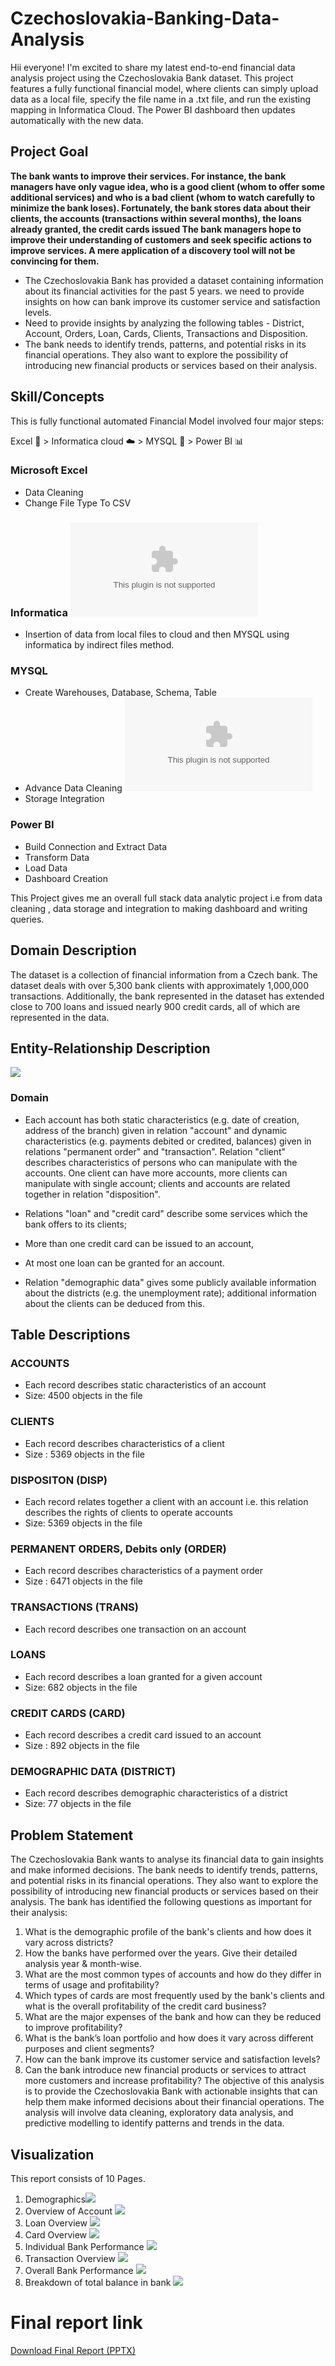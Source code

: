 
# Czechoslovakia-Banking-Data-Analysis


Hii everyone!
            I'm excited to share my latest end-to-end financial data analysis project using the Czechoslovakia Bank dataset. This project features a fully functional financial model, where clients can simply upload data as a local file, specify the file name in a .txt file, and run the existing mapping in Informatica Cloud. The Power BI dashboard then updates automatically with the new data.

## Project Goal

**The bank wants to improve their services. For instance, the bank managers have only vague idea, who is a good client (whom to offer some additional services) and who is a bad client (whom to watch carefully to minimize the bank loses). Fortunately, the bank stores data about their clients, the accounts (transactions within several months), the loans already granted, the credit cards issued The bank managers hope to improve their understanding of customers and seek specific actions to improve services. A mere application of a discovery tool will not be convincing for them.**

- The Czechoslovakia Bank has provided a dataset containing information about its financial activities for the past 5 years. we need to provide insights on how can bank improve its customer service and satisfaction levels.
- Need to provide insights by analyzing the following tables - District, Account, Orders, Loan, Cards, Clients, Transactions and Disposition.
- The bank needs to identify trends, patterns, and potential risks in its financial operations. They also want to explore the possibility of introducing new financial products or services based on their analysis.


## Skill/Concepts 
This is fully functional automated Financial Model involved four major steps: 

Excel 📑 > Informatica cloud ☁️ > MYSQL 🔄 > Power BI 📊

### Microsoft Excel 
- Data Cleaning
- Change File Type To CSV

### Informatica ![Click here](https://github.com/P23rem/Czechoslovakia-Banking-Data-Analysis/blob/main/Data_ingestion_using_informatica_Process_step.docx)
- Insertion of data from local files to cloud and then MYSQL using informatica by indirect files method.

### MYSQL
- Create Warehouses, Database, Schema, Table 
- Advance Data Cleaning ![Click here](https://github.com/P23rem/Czechoslovakia-Banking-Data-Analysis/blob/main/Data%20Munupulation%20_cleaning.docx)
- Storage Integration 

### Power BI
- Build Connection and Extract Data 
- Transform Data
- Load Data
- Dashboard Creation

This Project gives me an overall full stack data analytic project i.e from data cleaning , data storage and integration to making dashboard and writing queries.


## Domain Description

The dataset is a collection of financial information from a Czech bank. The dataset deals with over 5,300 bank clients with approximately 1,000,000 transactions. Additionally, the bank represented in the dataset has extended close to 700 loans and issued nearly 900 credit cards, all of which are represented in the data.

## Entity-Relationship Description
![](https://github.com/P23rem/Czechoslovakia-Banking-Data-Analysis/blob/main/Screen_shorts/Screenshot%202025-07-01%20153834.png)
### Domain
- Each account has both static characteristics (e.g. date of creation, address of the branch) given in relation "account" and dynamic characteristics (e.g. payments debited or credited, balances) given in relations "permanent order" and "transaction".
Relation "client" describes characteristics of persons who can manipulate with the accounts.
One client can have more accounts, more clients can manipulate with single account; clients and accounts are related together in relation "disposition".

- Relations "loan" and "credit card" describe some services which the bank offers to its clients;
- More than one credit card can be issued to an account,
- At most one loan can be granted for an account.
- Relation "demographic data" gives some publicly available information about the districts (e.g. the unemployment rate); additional information about the clients can be deduced from this.
  
## Table Descriptions

### ACCOUNTS
- Each record describes static characteristics of an account
- Size: 4500 objects in the file

### CLIENTS
- Each record describes characteristics of a client
- Size : 5369 objects in the file

### DISPOSITON (DISP)
- Each record relates together a client with an account i.e. this relation describes the rights of clients to operate accounts
- Size: 5369 objects in the file

### PERMANENT ORDERS, Debits only (ORDER)
- Each record describes characteristics of a payment order
- Size : 6471 objects in the file

### TRANSACTIONS (TRANS)
- Each record describes one transaction on an account

### LOANS
- Each record describes a loan granted for a given account
- Size: 682 objects in the file

### CREDIT CARDS (CARD)
- Each record describes a credit card issued to an account
- Size : 892 objects in the file

### DEMOGRAPHIC DATA (DISTRICT)
- Each record describes demographic characteristics of a district
- Size: 77 objects in the file

## Problem Statement 
The Czechoslovakia Bank wants to analyse its financial data to gain insights and make informed decisions. The bank needs to identify trends, patterns, and potential risks in its financial operations. They also want to explore the possibility of introducing new financial products or services based on their analysis.
The bank has identified the following questions as important for their analysis:
1. What is the demographic profile of the bank's clients and how does it vary across districts?
2. How the banks have performed over the years. Give their detailed analysis year & month-wise.
3. What are the most common types of accounts and how do they differ in terms of usage and profitability?
4. Which types of cards are most frequently used by the bank's clients and what is the overall profitability of the credit card business?
5. What are the major expenses of the bank and how can they be reduced to improve profitability?
6. What is the bank’s loan portfolio and how does it vary across different purposes and client segments?
7. How can the bank improve its customer service and satisfaction levels?
8. Can the bank introduce new financial products or services to attract more customers and increase profitability?
The objective of this analysis is to provide the Czechoslovakia Bank with actionable insights that can help them make informed decisions about their financial operations. The analysis will involve data cleaning, exploratory data analysis, and predictive modelling to identify patterns and trends in the data.

## Visualization
This report consists of 10 Pages.
1. Demographics![](https://github.com/P23rem/Czechoslovakia-Banking-Data-Analysis/blob/main/Screen_shorts/Screenshot%202025-07-01%20155049.png)
2. Overview of Account ![](https://github.com/P23rem/Czechoslovakia-Banking-Data-Analysis/blob/main/Screen_shorts/Screenshot%202025-07-01%20155058.png)
3. Loan Overview ![](https://github.com/P23rem/Czechoslovakia-Banking-Data-Analysis/blob/main/Screen_shorts/Screenshot%202025-07-01%20155109.png)
4. Card Overview ![](https://github.com/P23rem/Czechoslovakia-Banking-Data-Analysis/blob/main/Screen_shorts/Screenshot%202025-07-01%20155118.png)
5. Individual Bank Performance ![](https://github.com/P23rem/Czechoslovakia-Banking-Data-Analysis/blob/main/Screen_shorts/Screenshot%202025-07-01%20155128.png)
6. Transaction Overview ![](https://github.com/P23rem/Czechoslovakia-Banking-Data-Analysis/blob/main/Screen_shorts/Screenshot%202025-07-01%20155139.png)
7. Overall Bank Performance ![](https://github.com/P23rem/Czechoslovakia-Banking-Data-Analysis/blob/main/Screen_shorts/Screenshot%202025-07-01%20155152.png)
8. Breakdown of total balance in bank ![](https://github.com/P23rem/Czechoslovakia-Banking-Data-Analysis/blob/main/Screen_shorts/Screenshot%202025-07-01%20155203.png)

# Final report link
[Download Final Report (PPTX)](https://github.com/P23rem/Czechoslovakia-Banking-Data-Analysis/blob/main/Czechoslovakia%20Bankingreport.pdf)


